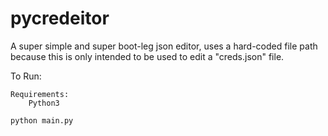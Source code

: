 # pycredeitor

A super simple and super boot-leg json editor, uses a hard-coded file path because this is only intended to be used to edit a "creds.json" file.

To Run:

    Requirements:
        Python3
    
    python main.py